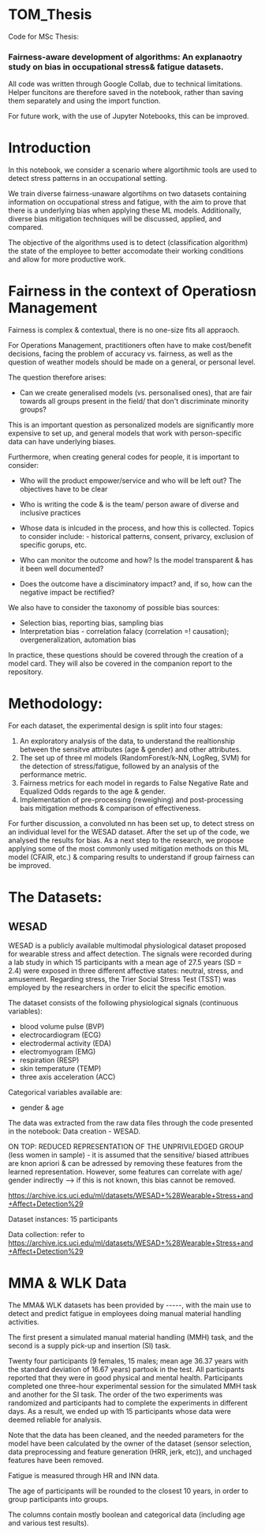 # TOM_Thesis
Code for MSc Thesis:
### Fairness-aware development of algorithms: An explanaotry study on bias in occupational stress& fatigue datasets.

All code was written through Google Collab, due to technical limitations. Helper funcitons are therefore saved in the notebook, rather than saving them separately and using the import function. 

For future work, with the use of Jupyter Notebooks, this can be improved. 

# Introduction
In this notebook, we consider a scenario where algortihmic tools are used to detect stress patterns in an occupational setting.

We train diverse fairness-unaware algortihms on two datasets containing information on occupational stress and fatigue, with the aim to prove that there is a underlying bias when applying these ML models. Additionally, diverse bias mitigation techniques will be discussed, applied, and compared.

The objective of the algorithms used is to detect (classification algorithm) the state of the employee to better accomodate their working conditions and allow for more productive work.

# Fairness in the context of Operatiosn Management
Fairness is complex & contextual, there is no one-size fits all appraoch.

For Operations Management, practitioners often have to make cost/benefit decisions, facing the problem of accuracy vs. fairness, as well as the question of weather models should be made on a general, or personal level.

The question therefore arises:

- Can we create generalised models (vs. personalised ones), that are fair towards all groups present in the field/ that don't discriminate minority groups?

This is an important question as personalized models are significantly more expensive to set up, and general models that work with person-specific data can have underlying biases.

Furthermore, when creating general codes for people, it is important to consider:

- Who will the product empower/service and who will be left out? The objectives have to be clear

- Who is writing the code & is the team/ person aware of diverse and inclusive practices

- Whose data is inlcuded in the process, and how this is collected. Topics to consider include: - historical patterns, consent, privarcy, exclusion of specific gorups, etc.

- Who can monitor the outcome and how? Is the model transparent & has it been well documented?

- Does the outcome have a disciminatory impact? and, if so, how can the negative impact be rectified?

We also have to consider the taxonomy of possible bias sources:

- Selection bias, reporting bias, sampling bias
- Interpretation bias - correlation falacy (correlation =! causation); overgeneralization, automation bias


In practice, these questions should be covered through the creation of a model card. They will also be covered in the companion report to the repository. 

# Methodology:

For each dataset, the experimental design is split into four stages:
1. An exploratory analysis of the data, to understand the realtionship between the sensitve attributes (age & gender) and other attributes.
2. The set up of three ml models (RandomForest/k-NN, LogReg, SVM) for the detection of stress/fatigue, followed by an analysis of the performance metric.
3. Fairness metrics for each model in regards to False Negative Rate and Equalized Odds regards to the age & gender.
4. Implementation of pre-processing (reweighing) and post-processing bais mitigation methods & comparison of effectiveness.

For further discussion, a convoluted nn has been set up, to detect stress on an individual level for the WESAD dataset. After the set up of the code, we analysed the results for bias. 
As a next step to the research, we propose applying some of the most commonly used mitigation methods on this ML model (CFAIR, etc.) & comparing results to understand if group fairness can be improved. 

# The Datasets:
## WESAD
WESAD is a publicly available multimodal physiological dataset proposed for wearable stress and affect detection. The signals were recorded during a lab study in which 15 participants with a mean age of 27.5 years (SD = 2.4) were exposed in three different affective states: neutral, stress, and amusement. Regarding stress, the Trier Social Stress Test (TSST) was employed by the researchers in order to elicit the specific emotion.

The dataset consists of the following physiological signals (continuous variables):

- blood volume pulse (BVP)
- electrocardiogram (ECG)
- electrodermal activity (EDA)
- electromyogram (EMG)
- respiration (RESP)
- skin temperature (TEMP)
- three axis acceleration (ACC)

Categorical variables available are:
- gender & age

The data was extracted from the raw data files through the code presented in the notebook: Data creation - WESAD.

ON TOP: REDUCED REPRESENTATION OF THE UNPRIVILEDGED GROUP (less women in sample) - it is assumed that the sensitive/ biased attribues are knon apriori & can be adressed by removing these features from the learned representation. However, some features can correlate with age/ gender indirectly --> if this is not known, this bias cannot be removed.

https://archive.ics.uci.edu/ml/datasets/WESAD+%28Wearable+Stress+and+Affect+Detection%29

Dataset instances: 15 participants

Data collection: refer to https://archive.ics.uci.edu/ml/datasets/WESAD+%28Wearable+Stress+and+Affect+Detection%29

# MMA & WLK Data
The MMA& WLK datasets has been provided by -----, with the main use to detect and predict fatigue in employees doing manual material handling activities.

The first present a simulated manual material handling (MMH) task, and the second is a supply pick-up and insertion (SI) task.

Twenty four participants (9 females, 15 males; mean age 36.37 years with the standard deviation of 16.67 years) partook in the test. All participants reported that they were in good physical and mental health. Participants completed one three-hour experimental session for the simulated MMH task and another for the SI task. The order of the two experiments was randomized and participants had to complete the experiments in different days. As a result, we ended up with 15 participants whose data were deemed reliable for analysis.

Note that the data has been cleaned, and the needed parameters for the model have been calculated by the owner of the dataset (sensor selection, data preprocessing and feature generation (HRR, jerk, etc)), and unchaged features have been removed.

Fatigue is measured through HR and INN data.

The age of participants will be rounded to the closest 10 years, in order to group participants into groups.

The columns contain mostly boolean and categorical data (including age and various test results).
